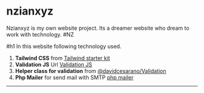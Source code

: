 # nzianxyz

Nzianxyz is my own website project. Its a dreamer website who dream to work with technology.
#NZ

#h1 In this website following technology used.

1. **Tailwind CSS** from [Tailwind starter kit](https://github.com/creativetimofficial/tailwind-starter-kit)
2. **Validation JS** Url [Validation JS](https://validatejs.org/)
3. **Helper class for validation** from [@davidcesarano/Validation](https://github.com/davidecesarano/Validation)
4. **Php Mailer** for send mail with SMTP [php mailer](https://github.com/PHPMailer)

---
